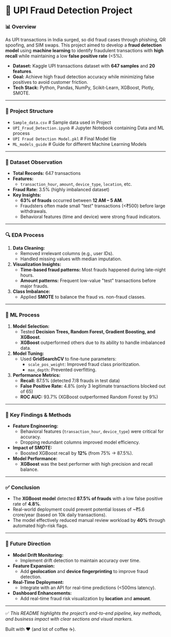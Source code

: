 # 🚀 **UPI Fraud Detection Project**

### 📊 **Overview**
As UPI transactions in India surged, so did fraud cases through phishing, QR spoofing, and SIM swaps. This project aimed to develop a **fraud detection model** using **machine learning** to identify fraudulent transactions with **high recall** while maintaining a low **false positive rate** (<5%).  
- **Dataset:** Kaggle UPI transactions dataset with **647 samples** and **20 features**.  
- **Goal:** Achieve high fraud detection accuracy while minimizing false positives to avoid customer friction.  
- **Tech Stack:** Python, Pandas, NumPy, Scikit-Learn, XGBoost, Plotly, SMOTE.  

---

### 📁 **Project Structure**
* `Sample_data.csv`               # Sample data used in Project
* `UPI_Fraud_Detection.ipynb`     # Jupyter Notebook containing Data and ML process
* `UPI Fraud Detection Model.pkl` # Final Model file
* `ML_models_guide`               # Guide for different Machine Learning Models

---

### 📄 **Dataset Observation**
- **Total Records:** 647 transactions  
- **Features:**  
  - `transaction_hour`, `amount`, `device_type`, `location`, etc.  
- **Fraud Rate:** 3.5% (highly imbalanced dataset)  
- **Key Insights:**  
  - **63% of frauds** occurred between **12 AM – 5 AM**.  
  - Fraudsters often made small "test" transactions (<₹500) before large withdrawals.  
  - Behavioral features (time and device) were strong fraud indicators.  

---

### 🔍 **EDA Process**
1. **Data Cleaning:**  
   - Removed irrelevant columns (e.g., user IDs).  
   - Handled missing values with median imputation.  
2. **Visualization Insights:**  
   - **Time-based fraud patterns:** Most frauds happened during late-night hours.  
   - **Amount patterns:** Frequent low-value "test" transactions before major frauds.  
3. **Class Imbalance:**  
   - Applied **SMOTE** to balance the fraud vs. non-fraud classes.  

---

### 🤖 **ML Process**
1. **Model Selection:**  
   - Tested **Decision Trees, Random Forest, Gradient Boosting, and XGBoost**.  
   - **XGBoost** outperformed others due to its ability to handle imbalanced data.  
2. **Model Tuning:**  
   - Used **GridSearchCV** to fine-tune parameters:  
     - `scale_pos_weight`: Improved fraud class prioritization.  
     - `max_depth`: Prevented overfitting.  
3. **Performance Metrics:**  
   - **Recall:** 87.5% (detected 7/8 frauds in test data)  
   - **False Positive Rate:** 4.8% (only 3 legitimate transactions blocked out of 65)  
   - **ROC AUC:** 93.7% (XGBoost outperformed Random Forest by 9%)  

---

### 📌 **Key Findings & Methods**
- **Feature Engineering:**  
   - Behavioral features (`transaction_hour`, `device_type`) were critical for accuracy.  
   - Dropping redundant columns improved model efficiency.  
- **Impact of SMOTE:**  
   - Boosted XGBoost recall by **12%** (from 75% → 87.5%).  
- **Model Performance:**  
   - **XGBoost** was the best performer with high precision and recall balance.  

---

### ✅ **Conclusion**
- The **XGBoost model** detected **87.5% of frauds** with a low false positive rate of **4.8%**.  
- Real-world deployment could prevent potential losses of ~₹5.6 crore/year (based on 10k daily transactions).  
- The model effectively reduced manual review workload by **40%** through automated high-risk flags.  

---

### 🚦 **Future Direction**
- **Model Drift Monitoring:**  
   - Implement drift detection to maintain accuracy over time.  
- **Feature Expansion:**  
   - Add **geolocation** and **device fingerprinting** to improve fraud detection.  
- **Real-Time Deployment:**  
   - Integrate with an API for real-time predictions (<500ms latency).  
- **Dashboard Enhancements:**  
   - Add real-time fraud risk visualization by **location** and **amount**.  

---

✅ *This README highlights the project’s end-to-end pipeline, key methods, and business impact with clear sections and visual markers.*

Built with ❤️ (and lot of coffee ☕).